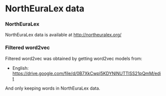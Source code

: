 # NorthEuraLex data

### NorthEuraLex

NorthEuraLex data is available at http://northeuralex.org/


### Filtered word2vec

Filtered  word2vec was obtained by getting word2vec models from:

* English: https://drive.google.com/file/d/0B7XkCwpI5KDYNlNUTTlSS21pQmM/edit

And only keeping words in NorthEuraLex data.

